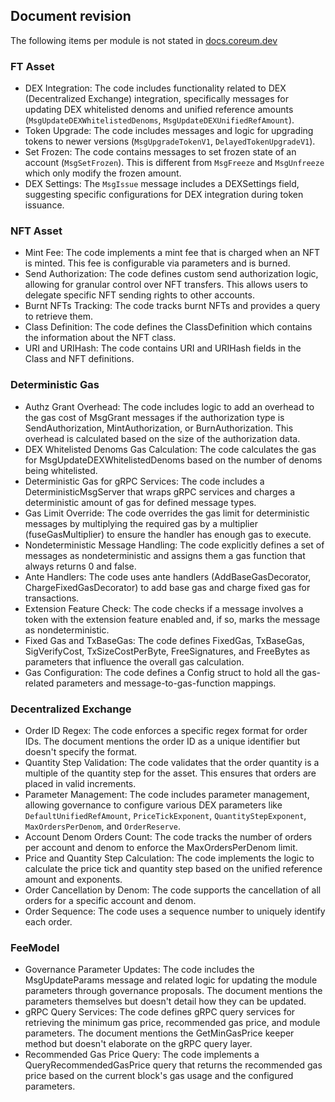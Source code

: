 ## Document revision

The following items per module is not stated in [docs.coreum.dev](https://docs.coreum.dev/docs)

### FT Asset

- DEX Integration: The code includes functionality related to DEX (Decentralized Exchange) integration, specifically messages for updating DEX whitelisted denoms and unified reference amounts (`MsgUpdateDEXWhitelistedDenoms`, `MsgUpdateDEXUnifiedRefAmount`).
- Token Upgrade: The code includes messages and logic for upgrading tokens to newer versions (`MsgUpgradeTokenV1`, `DelayedTokenUpgradeV1`).
- Set Frozen: The code contains messages to set frozen state of an account (`MsgSetFrozen`). This is different from `MsgFreeze` and `MsgUnfreeze` which only modify the frozen amount.
- DEX Settings: The `MsgIssue` message includes a DEXSettings field, suggesting specific configurations for DEX integration during token issuance.

### NFT Asset

- Mint Fee: The code implements a mint fee that is charged when an NFT is minted. This fee is configurable via parameters and is burned.
- Send Authorization: The code defines custom send authorization logic, allowing for granular control over NFT transfers. This allows users to delegate specific NFT sending rights to other accounts.
- Burnt NFTs Tracking: The code tracks burnt NFTs and provides a query to retrieve them.
- Class Definition: The code defines the ClassDefinition which contains the information about the NFT class.
- URI and URIHash: The code contains URI and URIHash fields in the Class and NFT definitions.

### Deterministic Gas

- Authz Grant Overhead: The code includes logic to add an overhead to the gas cost of MsgGrant messages if the authorization type is SendAuthorization, MintAuthorization, or BurnAuthorization. This overhead is calculated based on the size of the authorization data.
- DEX Whitelisted Denoms Gas Calculation: The code calculates the gas for MsgUpdateDEXWhitelistedDenoms based on the number of denoms being whitelisted.
- Deterministic Gas for gRPC Services: The code includes a DeterministicMsgServer that wraps gRPC services and charges a deterministic amount of gas for defined message types.
- Gas Limit Override: The code overrides the gas limit for deterministic messages by multiplying the required gas by a multiplier (fuseGasMultiplier) to ensure the handler has enough gas to execute.
- Nondeterministic Message Handling: The code explicitly defines a set of messages as nondeterministic and assigns them a gas function that always returns 0 and false.
- Ante Handlers: The code uses ante handlers (AddBaseGasDecorator, ChargeFixedGasDecorator) to add base gas and charge fixed gas for transactions.
- Extension Feature Check: The code checks if a message involves a token with the extension feature enabled and, if so, marks the message as nondeterministic.
- Fixed Gas and TxBaseGas: The code defines FixedGas, TxBaseGas, SigVerifyCost, TxSizeCostPerByte, FreeSignatures, and FreeBytes as parameters that influence the overall gas calculation.
- Gas Configuration: The code defines a Config struct to hold all the gas-related parameters and message-to-gas-function mappings.

### Decentralized Exchange

- Order ID Regex: The code enforces a specific regex format for order IDs. The document mentions the order ID as a unique identifier but doesn't specify the format.
- Quantity Step Validation: The code validates that the order quantity is a multiple of the quantity step for the asset. This ensures that orders are placed in valid increments.
- Parameter Management: The code includes parameter management, allowing governance to configure various DEX parameters like `DefaultUnifiedRefAmount`, `PriceTickExponent`, `QuantityStepExponent`, `MaxOrdersPerDenom`, and `OrderReserve`.
- Account Denom Orders Count: The code tracks the number of orders per account and denom to enforce the MaxOrdersPerDenom limit.
- Price and Quantity Step Calculation: The code implements the logic to calculate the price tick and quantity step based on the unified reference amount and exponents.
- Order Cancellation by Denom: The code supports the cancellation of all orders for a specific account and denom.
- Order Sequence: The code uses a sequence number to uniquely identify each order.

### FeeModel

- Governance Parameter Updates: The code includes the MsgUpdateParams message and related logic for updating the module parameters through governance proposals. The document mentions the parameters themselves but doesn't detail how they can be updated.
- gRPC Query Services: The code defines gRPC query services for retrieving the minimum gas price, recommended gas price, and module parameters. The document mentions the GetMinGasPrice keeper method but doesn't elaborate on the gRPC query layer.
- Recommended Gas Price Query: The code implements a QueryRecommendedGasPrice query that returns the recommended gas price based on the current block's gas usage and the configured parameters.
